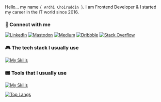 

Hello... my name `{ Ardhi Choiruddin }`. I am Frontend Developer & I started my career in the IT world since 2016.

### &#128301; Connect with me
[![LinkedIn](https://img.shields.io/badge/linkedin-%230077B5.svg?style=for-the-badge&logo=linkedin&logoColor=white)](https://www.linkedin.com/in/ardhi-choiruddin/) [![Mastodon](https://img.shields.io/badge/-MASTODON-%232B90D9?style=for-the-badge&logo=mastodon&logoColor=white)](https://me.dm/@ardhicho) [![Medium](https://img.shields.io/badge/Medium-12100E?style=for-the-badge&logo=medium&logoColor=white)](https://blog.ardhicorp.com/) [![Dribbble](https://img.shields.io/badge/Dribbble-EA4C89?style=for-the-badge&logo=dribbble&logoColor=white)]() [![Stack Overflow](https://img.shields.io/badge/-Stackoverflow-FE7A16?style=for-the-badge&logo=stack-overflow&logoColor=white)](https://stackoverflow.com/users/9595691/ardhi-cho)

### &#127918; The tech stack I usually use
[![My Skills](https://skillicons.dev/icons?i=js,react,prisma,nodejs,nextjs,sass,firebase,tailwind,ts,redux,materialui&perline=10)](https://dribbble.com/ardhichoiruddin)

### &#128223; Tools that I usually use
[![My Skills](https://skillicons.dev/icons?i=vscode,gitlab,github,git,figma,codepen,docker,vercel,netlify,nginx,jest&perline=10)]()

[![Top Langs](https://github-readme-stats.vercel.app/api/top-langs/?username=ardhichoiruddin&hide_progress=true)](https://github.com/ardhichoiruddin/github-readme-stats)

